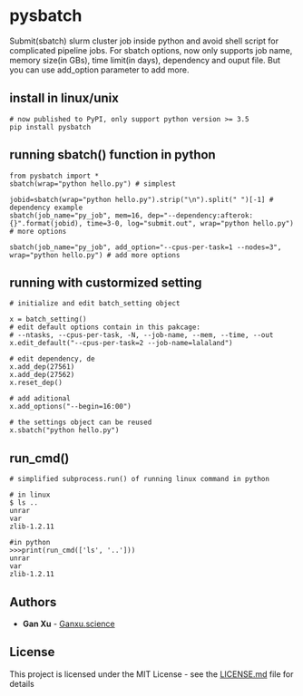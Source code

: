 # pysbatch

Submit(sbatch) slurm cluster job inside python and avoid shell script for complicated pipeline jobs. For sbatch options, now only supports job name, memory size(in GBs), time limit(in days), dependency and ouput file. But you can use add_option parameter to add more.

## install in linux/unix
```
# now published to PyPI, only support python version >= 3.5
pip install pysbatch
```


## running sbatch() function in python
```
from pysbatch import *
sbatch(wrap="python hello.py") # simplest

jobid=sbatch(wrap="python hello.py").strip("\n").split(" ")[-1] # dependency example
sbatch(job_name="py_job", mem=16, dep="--dependency:afterok:{}".format(jobid), time=3-0, log="submit.out", wrap="python hello.py") # more options

sbatch(job_name="py_job", add_option="--cpus-per-task=1 --nodes=3", wrap="python hello.py") # add more options

```

## running with custormized setting
```
# initialize and edit batch_setting object

x = batch_setting()
# edit default options contain in this pakcage:
# --ntasks, --cpus-per-task, -N, --job-name, --mem, --time, --out
x.edit_default("--cpus-per-task=2 --job-name=lalaland")

# edit dependency, de
x.add_dep(27561)
x.add_dep(27562)
x.reset_dep()

# add aditional
x.add_options("--begin=16:00")

# the settings object can be reused
x.sbatch("python hello.py")

```


## run_cmd()
```
# simplified subprocess.run() of running linux command in python

# in linux
$ ls ..
unrar
var
zlib-1.2.11

#in python
>>>print(run_cmd(['ls', '..']))
unrar
var
zlib-1.2.11
```


## Authors

* **Gan Xu**  - [Ganxu.science](https://ganxu.science)


## License

This project is licensed under the MIT License - see the [LICENSE.md](https://github.com/luptior/pysbatch/blob/master/LICENSE) file for details
